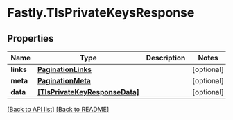 # Fastly.TlsPrivateKeysResponse

## Properties

Name | Type | Description | Notes
------------ | ------------- | ------------- | -------------
**links** | [**PaginationLinks**](PaginationLinks.md) |  | [optional] 
**meta** | [**PaginationMeta**](PaginationMeta.md) |  | [optional] 
**data** | [**[TlsPrivateKeyResponseData]**](TlsPrivateKeyResponseData.md) |  | [optional] 



[[Back to API list]](../../README.md#endpoints) [[Back to README]](../../README.md)
